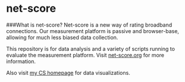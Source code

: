 net-score
=========

###What is net-score?
Net-score is a new way of rating broadband connections. Our measurement platform is passive and browser-base, allowing for much less biased data collection.

This repository is for data analysis and a variety of scripts running to evaluate the measurement platform.
Visit [net-score.org](http://www.net-score.org) for more information.

Also visit [my CS homepage](http://cs.unc.edu/~jamesml) for data visualizations.
